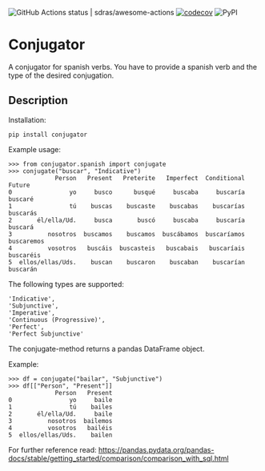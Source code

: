![GitHub Actions status | sdras/awesome-actions](https://github.com/plysytsya/conjugator/workflows/runtests/badge.svg)
[![codecov](https://codecov.io/gh/plysytsya/conjugator/branch/master/graph/badge.svg)](https://codecov.io/gh/plysytsya/conjugator/branch/master/graph/badge.svg)
![PyPI](https://img.shields.io/pypi/v/conjugator)


# Conjugator


A conjugator for spanish verbs. You have to provide a spanish verb and the type of the desired conjugation.



## Description

Installation:

    pip install conjugator

Example usage:

    >>> from conjugator.spanish import conjugate
    >>> conjugate("buscar", "Indicative")
                 Person   Present   Preterite   Imperfect  Conditional      Future
    0                yo     busco      busqué     buscaba     buscaría     buscaré
    1                tú    buscas    buscaste    buscabas    buscarías    buscarás
    2       él/ella/Ud.     busca       buscó     buscaba     buscaría     buscará
    3          nosotros  buscamos    buscamos  buscábamos  buscaríamos  buscaremos
    4          vosotros   buscáis  buscasteis   buscabais   buscaríais   buscaréis
    5  ellos/ellas/Uds.    buscan    buscaron    buscaban    buscarían    buscarán


The following types are supported:

    'Indicative',
    'Subjunctive',
    'Imperative',
    'Continuous (Progressive)',
    'Perfect',
    'Perfect Subjunctive'

The conjugate-method returns a pandas DataFrame object.

Example:

    >>> df = conjugate("bailar", "Subjunctive")
    >>> df[["Person", "Present"]]
                 Person   Present
    0                yo     baile
    1                tú    bailes
    2       él/ella/Ud.     baile
    3          nosotros  bailemos
    4          vosotros   bailéis
    5  ellos/ellas/Uds.    bailen


For further reference read: https://pandas.pydata.org/pandas-docs/stable/getting_started/comparison/comparison_with_sql.html
